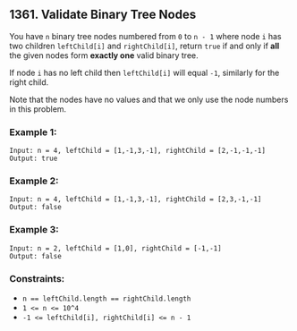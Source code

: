 ## 1361. Validate Binary Tree Nodes

You have ```n``` binary tree nodes numbered from ```0``` to ```n - 1``` where node ```i``` has two children ```leftChild[i]``` and ```rightChild[i]```, return ```true``` if and only if **all** the given nodes form **exactly one** valid binary tree.

If node ```i``` has no left child then ```leftChild[i]``` will equal ```-1```, similarly for the right child.

Note that the nodes have no values and that we only use the node numbers in this problem.

### Example 1:
```
Input: n = 4, leftChild = [1,-1,3,-1], rightChild = [2,-1,-1,-1]
Output: true
```
### Example 2:
```
Input: n = 4, leftChild = [1,-1,3,-1], rightChild = [2,3,-1,-1]
Output: false
```
### Example 3:
```
Input: n = 2, leftChild = [1,0], rightChild = [-1,-1]
Output: false
```

### Constraints:

* ```n == leftChild.length == rightChild.length```
* ```1 <= n <= 10^4```
* ```-1 <= leftChild[i], rightChild[i] <= n - 1```